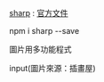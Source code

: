 [sharp](https://www.npmjs.com/package/sharp) : [官方文件](https://sharp.pixelplumbing.com/)

npm i sharp --save 

圖片用多功能程式

input(圖片來源：插畫屋)
